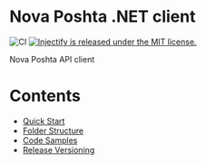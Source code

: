 # Nova Poshta .NET client

![CI](https://github.com/vladhrapov/nova-poshta-client/workflows/CI/badge.svg?branch=develop)
<span>
  <a href="https://github.com/vladhrapov/uwp-dependency-injection/blob/master/LICENSE">
    <img src="https://img.shields.io/badge/license-MIT-blue.svg" alt="Injectify is released under the MIT license." />
  </a>
</span>

Nova Poshta API client


# Contents

<!--ts-->

- [Quick Start](#quick-start)
- [Folder Structure](#folder-structure)
- [Code Samples](#code-samples)
- [Release Versioning](#release-versioning)

<!--te-->